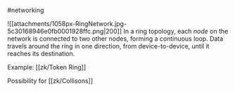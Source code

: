 #networking 

![[attachments/1058px-RingNetwork.jpg-5c30168946e0fb0001928ffc.png|200]]
In a ring topology, each _node_ on the network is connected to two other nodes, forming a continuous loop. Data travels around the ring in one direction, from device-to-device, until it reaches its destination.

Example: [[zk/Token Ring]]

Possibility for [[zk/Collisons]]